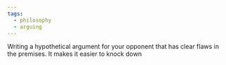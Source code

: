 ```yaml
---
tags:
  - philosophy
  - arguing
---
```

Writing a hypothetical argument for your opponent that has clear flaws in the premises.
It makes it easier to knock down